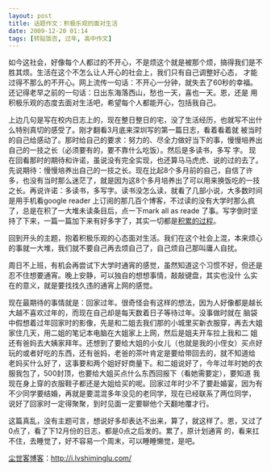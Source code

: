 ```yaml
---
layout: post
title: 话题作文：积极乐观的面对生活
date: 2009-12-20 01:14
tags: [转贴饭否, 过年, 高中作文]
---
```

如今这社会，好像每个人都过的不开心，不是烦这个就是被那个烦，搞得我们是不胜其烦。生活在这个不怎么让人开心的社会上，我们只有自己调整好心态， 才能过得不那么的不开心。网上流传一句话：不开心一分钟，就失去了60秒的幸福。还记得老早之前的一句话：日出东海落西山，愁也一天，喜也一天。恩，还是 用积极乐观的态度去面对生活吧，希望每个人都能开心，包括我自己。

上边几句是写在校内日志上的，现在整日整日的宅，没了生活经历，也就写不出什么特别真切的感受了。刚才翻看3月底来深圳写的第一篇日志，看着看着就 被当时的自己给感动了。那时给自己的要求：努力的、尽全力做好当下的事，慢慢培养出自己的一技之长（必须要有的，要不靠什么吃饭）。然后是多读书，多写 字。  现在回看那时的期待和许诺，虽说没有完全实现，也还算马马虎虎、说的过的去了。先说期待：慢慢培养出自己的一技之长。现在比起8个多月前的自己，自信了许 多，也没有当时那么迷茫了，就是因为这8个多月培养出了可以用来换饭吃的一技之长。再说许诺：多读书，多写字。读书没怎么读，就看了几部小说，大多数时间 是用手机看google reader 上订阅的那几百个博客，不过读的没有大学时那么疯了，总是在积了一大堆未读条目后，点一下mark all as  reade 了事。写字倒时坚持了下来，一篇一篇加下来有好多字了，其实一切都是<a href="../blog/392.html" target="_self">积累的过程</a>。

回到开头的主题，抱着积极乐观的心态面对生活。我们在这个社会上混，本来烦心的事就一大堆，我们就不要自己再去烦自己了，自己烦自己那叫庸人自扰。

周日不上班，有机会再尝试下大学时通宵的感觉，虽然知道这个习惯不好，但还是忍不住想要通宵。晚上安静，可以独自的想想事情，敲敲键盘，其实也没什 么实在的意义，就是要找找久违的通宵上网的感觉。

现在最期待的事情就是：回家过年。很奇怪会有这样的想法，因为人好像都是越长大越不喜欢过年的，而现在自己却是每天数着日子等待过年。没事做时就在 脑袋中假想着过年回家时的影像，先是和二姐去我们那的小城里买新衣服穿，再去大姐家住几天，用二姐的笔记本电脑在大姐家上上网，然后是姐夫开车拉上我和二 姐还有爸妈去大姨家拜年。还想到了要给大姐的小女儿（也就是我的小侄女）买点好玩的或者好吃的东西，还有爸妈，老爸的茶叶肯定是要给带回去的，就不知道给 老妈买什么好了，这事要和两个姐好好商量下。和二姐说好了，今年过年时她的衣服我包了，500封顶，也要给大姐买点什么东西回报下（看她需要定），要知道 我现在身上穿的衣服鞋子都还是大姐给买的呢。回家过年时少不了要赴婚宴，因为有不少同学要结婚，再就是要混混多年没见的老同学，现在已经联系了两位同学， 说好了回家时一定得聚聚，到时见面一定要聊他个天翻地覆才行。

这篇真乱，没有主题可言，想说好多却表达不出来，算了，就这样了。恩，又过了0点了，看了下12月份的日志，都是0点之后发的。累了，原计划通宵 的，看来扛不住，去睡觉了，好不容易一个周末，可以睡睡懒觉，是吧。

<a href="http://i.lvshiminglu.com/">尘世客博客</a>：<a href="http://i.lvshiminglu.com/">http://i.lvshiminglu.com/</a>

